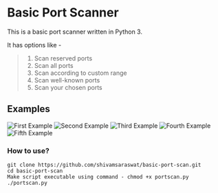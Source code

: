 # Basic Port Scanner
This is a basic port scanner written in Python 3.

It has options like - 
> 1. Scan reserved ports
> 2. Scan all ports
> 3. Scan according to custom range
> 4. Scan well-known ports
> 5. Scan your chosen ports

## Examples

![First Example](~/Desktop/basic-port-scan/images/11.png)
![Second Example](~/Desktop/basic-port-scan/images/22.png)
![Third Example](~/Desktop/basic-port-scan/images/33.png)
![Fourth Example](~/Desktop/basic-port-scan/images/44.png)
![Fifth Example](~/Desktop/basic-port-scan/images/55.png)

### How to use? 
```
git clone https://github.com/shivamsaraswat/basic-port-scan.git
cd basic-port-scan
Make script executable using command - chmod +x portscan.py
./portscan.py
```
